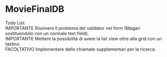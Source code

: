 
# MovieFinalDB
Todo List:\
IMPORTANTE Risolvere il problema del validator nel form (Magari sostituendolo con un normale text field).\
IMPORTANTE Mettere la possibilitá di avere la list view oltre alla grid con un tastino.\
FACOLTATIVO Implementare delle chiamate supplementari per la ricerca.
